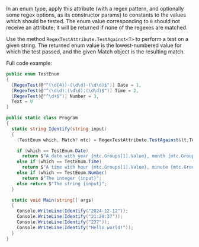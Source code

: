In an enum type, apply this attribute (with a regex pattern, and optionally some regex options, as its constructor params) to constants to the values which should be tested. The enum value corresponding to `0` should not receive an attribute; it will be returned if none of the regexes are matched.

Use the method `RegexTestAttribute.TestAgainst<T>` to perform a test on a given string. The returned enum value is the lowest-numbered value for which the test passed, and the given Match object is the resulting match.

Full code example:

```cs
public enum TestEnum
{
  [RegexTest(@"^(\d{4})-(\d\d)-(\d\d)$")] Date = 1,
  [RegexTest(@"^(\d\d):(\d\d):(\d\d)$")] Time = 2,
  [RegexTest(@"^\d+$")] Number = 3,
  Text = 0
}

public static class Program
{
  static string Identify(string input)
  {
    (TestEnum which, Match? mtc) = RegexTestAttribute.TestAgainst&lt;TestEnum&gt;(input);

    if (which == TestEnum.Date)
      return $"A date with year {mtc.Groups[1].Value}, month {mtc.Groups[2].Value}, and day {mtc.Groups[3].Value}";
    else if (which == TestEnum.Time)
      return $"A time with hour {mtc.Groups[1].Value}, minute {mtc.Groups[2].Value}, and second {mtc.Groups[3].Value}";
    else if (which == TestEnum.Number)
      return $"The integer {input}";
    else return $"The string {input}";
  }

  static void Main(string[] args)
  {
    Console.WriteLine(Identify("2024-12-12"));
    Console.WriteLine(Identify("21:29:37"));
    Console.WriteLine(Identify("237"));
    Console.WriteLine(Identify("Hello world!"));
  }
}
```